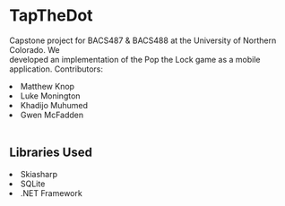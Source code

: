 # TapTheDot

Capstone project for BACS487 & BACS488 at the University of Northern Colorado. We  
developed an implementation of the Pop the Lock game as a mobile application.
Contributors:  
<li>Matthew Knop</li>
<li>Luke Monington</li>
<li>Khadijo Muhumed</li>
<li>Gwen McFadden</li>
<br />

Libraries Used
--------------
<li>Skiasharp</li>
<li>SQLite</li>
<li>.NET Framework</li>
